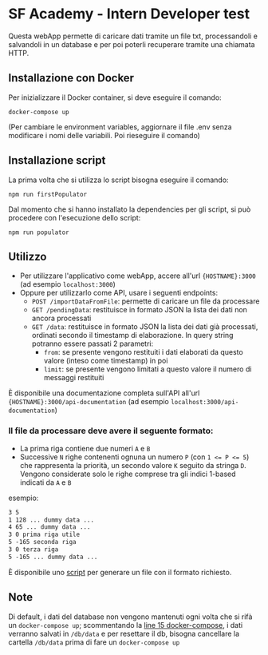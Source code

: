 # SF Academy - Intern Developer test
Questa webApp permette di caricare dati tramite un file txt, processandoli e salvandoli in un database e per poi poterli recuperare tramite una chiamata HTTP.

## Installazione con Docker
Per inizializzare il Docker container, si deve eseguire il comando:
```
docker-compose up
```
(Per cambiare le environment variables, aggiornare il file .env senza modificare i nomi delle variabili. Poi rieseguire il comando)
## Installazione script
La prima volta che si utilizza lo script bisogna eseguire il comando:
```
npm run firstPopulator
```
Dal momento che si hanno installato la dependencies per gli script, si può procedere con l'esecuzione dello script:
```
npm run populator
```

## Utilizzo
- Per utilizzare l'applicativo come webApp, accere all'url `{HOSTNAME}:3000` (ad esempio `localhost:3000`)
- Oppure per utilizzarlo come API, usare i seguenti endpoints:
  - `POST /importDataFromFile`: permette di caricare un file da processare
  - `GET /pendingData`: restituisce in formato JSON la lista dei dati non ancora processati
  - `GET /data`: restituisce in formato JSON la lista dei dati già processati, ordinati secondo il timestamp di elaborazione. In query string potranno essere passati 2 parametri:
    - `from`: se presente vengono restituiti i dati elaborati da questo valore (inteso come timestamp) in poi
    - `limit`: se presente vengono limitati a questo valore il numero di messaggi restituiti

È disponibile una documentazione completa sull'API all'url `{HOSTNAME}:3000/api-documentation` (ad esempio `localhost:3000/api-documentation`)

### Il file da processare deve avere il seguente formato:
- La prima riga contiene due numeri `A` e `B`
- Successive `N` righe contenenti ognuna un numero `P` (con `1 <= P <= 5`) che rappresenta la priorità, un secondo valore `K` seguito da stringa `D`. Vengono considerate solo le righe comprese tra gli indici 1-based indicati da `A` e `B`

esempio:
```txt
3 5
1 128 ... dummy data ... 
4 65 ... dummy data ... 
3 0 prima riga utile
5 -165 seconda riga
3 0 terza riga
5 -165 ... dummy data ... 
```
È disponibile uno [script](#installazione-script) per generare un file con il formato richiesto.

## Note
Di default,  i dati del database non vengono mantenuti ogni volta che si rifà un `docker-compose up`; scommentando la [line 15 docker-compose](https://github.com/Tond28/sf-academy/blob/98442ff1ca669d4bc98113cd0bed20eae70a70b1/docker-compose.yml#L15), i dati verranno salvati in `/db/data` e per resettare il db, bisogna cancellare la cartella `/db/data` prima di fare un `docker-compose up`